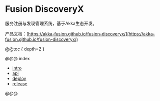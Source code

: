 # Fusion DiscoveryX

服务注册与发现管理系统，基于Akka生态开发。

产品文档：[https://akka-fusion.github.io/fusion-discoveryx/](https://akka-fusion.github.io/fusion-discoveryx/)

@@toc { depth=2 }

@@@ index

- [intro](intro.md)
- [api](api/index.md)
- [deploy](deploy/index.md)
- [release](releases.md)

@@@
